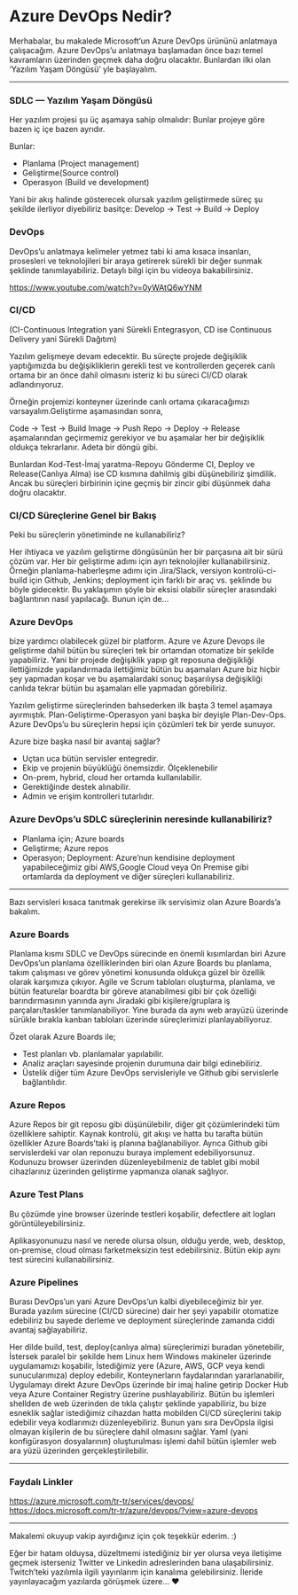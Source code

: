 # Azure DevOps Nedir?

Merhabalar, bu makalede Microsoft’un Azure DevOps ürününü anlatmaya çalışacağım. Azure DevOps’u anlatmaya başlamadan önce bazı temel kavramların üzerinden geçmek daha doğru olacaktır. Bunlardan ilki olan ‘Yazılım Yaşam Döngüsü’ yle başlayalım.

---

### SDLC — Yazılım Yaşam Döngüsü

Her yazılım projesi şu üç aşamaya sahip olmalıdır: Bunlar projeye göre bazen iç içe bazen ayrıdır.

Bunlar:
- Planlama (Project management)
- Geliştirme(Source control)
- Operasyon (Build ve development)

Yani bir akış halinde gösterecek olursak yazılım geliştirmede süreç şu şekilde ilerliyor diyebiliriz basitçe: Develop -> Test -> Build -> Deploy

### DevOps
DevOps’u anlatmaya kelimeler yetmez tabi ki ama kısaca insanları, prosesleri ve teknolojileri bir araya getirerek sürekli bir değer sunmak şeklinde tanımlayabiliriz. Detaylı bilgi için bu videoya bakabilirsiniz.

<https://www.youtube.com/watch?v=0yWAtQ6wYNM>

### CI/CD

(CI-Continuous Integration yani Sürekli Entegrasyon, CD ise Continuous Delivery yani Sürekli Dağıtım)

Yazılım gelişmeye devam edecektir. Bu süreçte projede değişiklik yaptığımızda bu değişikliklerin gerekli test ve kontrollerden geçerek canlı ortama bir an önce dahil olmasını isteriz ki bu süreci CI/CD olarak adlandırıyoruz.

Örneğin projemizi konteyner üzerinde canlı ortama çıkaracağımızı varsayalım.Geliştirme aşamasından sonra,

Code -> Test -> Build Image -> Push Repo -> Deploy -> Release aşamalarından geçirmemiz gerekiyor ve bu aşamalar her bir değişiklik oldukça tekrarlanır. Adeta bir döngü gibi.

Bunlardan Kod-Test-İmaj yaratma-Repoyu Gönderme CI, Deploy ve Release(Canlıya Alma) ise CD kısmına dahilmiş gibi düşünebiliriz şimdilik. Ancak bu süreçleri birbirinin içine geçmiş bir zincir gibi düşünmek daha doğru olacaktır.

### CI/CD Süreçlerine Genel bir Bakış

Peki bu süreçlerin yönetiminde ne kullanabiliriz?

Her ihtiyaca ve yazılım geliştirme döngüsünün her bir parçasına ait bir sürü çözüm var. Her bir geliştirme adımı için ayrı teknolojiler kullanabilirsiniz. Örneğin planlama-haberleşme adımı için Jira/Slack, versiyon kontrolü-ci-build için Github, Jenkins; deployment için farklı bir araç vs. şeklinde bu böyle gidecektir. Bu yaklaşımın şöyle bir eksisi olabilir süreçler arasındaki bağlantının nasıl yapılacağı. Bunun için de…

### Azure DevOps
bize yardımcı olabilecek güzel bir platform.
Azure ve Azure Devops ile geliştirme dahil bütün bu süreçleri tek bir ortamdan otomatize bir şekilde yapabiliriz. Yani bir projede değişiklik yapıp git reposuna değişikliği ilettiğimizde yapılandırmada ilettiğimiz bütün bu aşamaları Azure biz hiçbir şey yapmadan koşar ve bu aşamalardaki sonuç başarılıysa değişikliği canlıda tekrar bütün bu aşamaları elle yapmadan görebiliriz.

Yazılım geliştirme süreçlerinden bahsederken ilk başta 3 temel aşamaya ayırmıştık. Plan-Geliştirme-Operasyon yani başka bir deyişle Plan-Dev-Ops. Azure DevOps’u bu süreçlerin hepsi için çözümleri tek bir yerde sunuyor.

Azure bize başka nasıl bir avantaj sağlar?

- Uçtan uca bütün servisler entegredir.
- Ekip ve projenin büyüklüğü önemsizdir. Ölçeklenebilir
- On-prem, hybrid, cloud her ortamda kullanılabilir.
- Gerektiğinde destek alınabilir.
- Admin ve erişim kontrolleri tutarlıdır.

### Azure DevOps’u SDLC süreçlerinin neresinde kullanabiliriz?

- Planlama için; Azure boards
- Geliştirme; Azure repos
- Operasyon; Deployment: Azure’nun kendisine deployment yapabileceğimiz gibi AWS,Google Cloud veya On Premise gibi ortamlarda da deployment ve diğer süreçleri kullanabiliriz.

---

Bazı servisleri kısaca tanıtmak gerekirse ilk servisimiz olan Azure Boards’a bakalım.

### Azure Boards

Planlama kısmı SDLC ve DevOps sürecinde en önemli kısımlardan biri Azure DevOps’un planlama özelliklerinden biri olan Azure Boards bu planlama, takım çalışması ve görev yönetimi konusunda oldukça güzel bir özellik olarak karşımıza çıkıyor.
Agile ve Scrum tabloları oluşturma, planlama, ve bütün featurelar boardta bir göreve atanabilmesi gibi bir çok özelliği barındırmasının yanında aynı Jiradaki gibi kişilere/gruplara iş parçaları/taskler tanımlanabiliyor.
Yine burada da aynı web arayüzü üzerinde sürükle bırakla kanban tabloları üzerinde süreçlerimizi planlayabiliyoruz.

Özet olarak Azure Boards ile;
- Test planları vb. planlamalar yapılabilir.
- Analiz araçları sayesinde projenin durumuna dair bilgi edinebiliriz.
- Üstelik diğer tüm Azure DevOps servisleriyle ve Github gibi servislerle bağlantılıdır.

### Azure Repos

Azure Repos bir git reposu gibi düşünülebilir, diğer git çözümlerindeki tüm özelliklere sahiptir. Kaynak kontrolü, git akışı ve hatta bu tarafta bütün özellikler Azure Boards’taki iş planına bağlanabiliyor. Ayrıca Github gibi servislerdeki var olan reponuzu buraya implement edebiliyorsunuz. Kodunuzu browser üzerinden düzenleyebilmeniz de tablet gibi mobil cihazlarınız üzerinden geliştirme yapmanıza olanak sağlıyor.

### Azure Test Plans

Bu çözümde yine browser üzerinde testleri koşabilir, defectlere ait logları görüntüleyebilirsiniz.

Aplikasyonunuzu nasıl ve nerede olursa olsun, olduğu yerde, web, desktop, on-premise, cloud olması farketmeksizin test edebilirsiniz. Bütün ekip aynı test sürecini kullanabilirsiniz.

### Azure Pipelines

Burası DevOps’un yani Azure DevOps’un kalbi diyebileceğimiz bir yer. Burada yazılım sürecine (CI/CD sürecine) dair her şeyi yapabilir otomatize edebiliriz bu sayede derleme ve deployment süreçlerinde zamanda ciddi avantaj sağlayabiliriz.

Her dilde build, test, deploy(canlıya alma) süreçlerimizi buradan yönetebilir,
İstersek paralel bir şekilde hem Linux hem Windows makineler üzerinde uygulamamızı koşabilir,
İstediğimiz yere (Azure, AWS, GCP veya kendi sunucularımıza) deploy edebilir,
Konteynerların faydalarından yararlanabilir,
Uygulamayı direkt Azure DevOps üzerinde bir imaj haline getirip Docker Hub veya Azure Container Registry üzerine pushlayabiliriz.
Bütün bu işlemleri shellden de web üzerinden de tıkla çalıştır şeklinde yapabiliriz, bu bize esneklik sağlar istediğimiz cihazdan hatta mobilden CI/CD süreçlerini takip edebilir veya kodlarımızı düzenleyebiliriz.
Bunun yanı sıra DevOpsla ilgisi olmayan kişilerin de bu süreçlere dahil olmasını sağlar. Yaml (yani konfigürasyon dosyalarının) oluşturulması işlemi dahil bütün işlemler web ara yüzü üzerinden gerçekleştirilebilir.

---

### Faydalı Linkler

<https://azure.microsoft.com/tr-tr/services/devops/>
<https://docs.microsoft.com/tr-tr/azure/devops/?view=azure-devops>

---

Makalemi okuyup vakip ayırdığınız için çok teşekkür ederim. :)

Eğer bir hatam olduysa, düzeltmemi istediğiniz bir yer olursa veya iletişime geçmek isterseniz Twitter ve Linkedin adreslerinden bana ulaşabilirsiniz. Twitch’teki yazılımla ilgili yayınlarım için kanalıma gelebilirsiniz. İleride yayınlayacağım yazılarda görüşmek üzere… ❤

